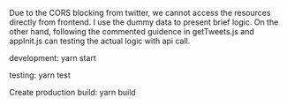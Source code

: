 Due to the CORS blocking from twitter, we cannot access the resources directly from frontend. I use the dummy data to present brief logic. On the other hand, following the commented guidence in getTweets.js and appInit.js can testing the actual logic with api call.



development:
yarn start

testing:
yarn test

Create production build:
yarn build
